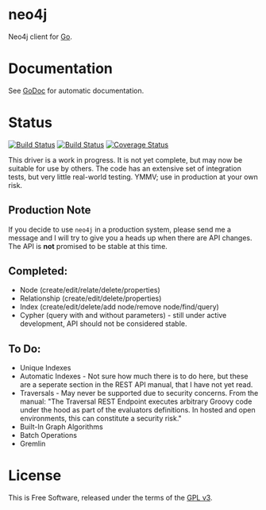neo4j
=====

Neo4j client for [Go](http://golang.org).


# Documentation

See [GoDoc](http://godoc.org/github.com/jmcvetta/neo4j) for automatic
documentation.


# Status

[![Build Status](https://travis-ci.org/jmcvetta/neo4j.png)](https://travis-ci.org/jmcvetta/neo4j)
[![Build Status](https://drone.io/github.com/jmcvetta/neo4j/status.png)](https://drone.io/github.com/jmcvetta/neo4j/latest)
[![Coverage Status](https://coveralls.io/repos/jmcvetta/neo4j/badge.png?branch=master)](https://coveralls.io/r/jmcvetta/neo4j)

This driver is a work in progress.  It is not yet complete, but may now be
suitable for use by others.  The code has an extensive set of integration
tests, but very little real-world testing.  YMMV; use in production at your own
risk.

## Production Note

If you decide to use `neo4j` in a production system, please send me a message
and I will try to give you a heads up when there are API changes.  The API is
**not** promised to be stable at this time.


## Completed:

* Node (create/edit/relate/delete/properties)
* Relationship (create/edit/delete/properties)
* Index (create/edit/delete/add node/remove node/find/query)
* Cypher (query with and without parameters) - still under active development,
  API should not be considered stable.

## To Do:

* Unique Indexes
* Automatic Indexes - Not sure how much there is to do here, but these are a
  seperate section in the REST API manual, that I have not yet read.
* Traversals - May never be supported due to security concerns.  From the
  manual:  "The Traversal REST Endpoint executes arbitrary Groovy code under
  the hood as part of the evaluators definitions. In hosted and open
  environments, this can constitute a security risk."
* Built-In Graph Algorithms
* Batch Operations
* Gremlin


# License

This is Free Software, released under the terms of the [GPL
v3](http://www.gnu.org/copyleft/gpl.html).

